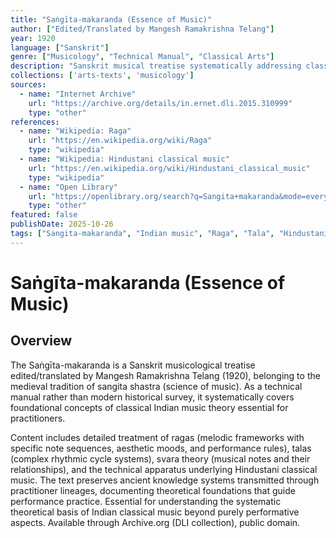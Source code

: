 ```yaml
---
title: "Saṅgīta-makaranda (Essence of Music)"
author: ["Edited/Translated by Mangesh Ramakrishna Telang"]
year: 1920
language: ["Sanskrit"]
genre: ["Musicology", "Technical Manual", "Classical Arts"]
description: "Sanskrit musical treatise systematically addressing classical Indian music theory. Belongs to medieval musicological tradition, covering foundational concepts of ragas (melodic frameworks), talas (rhythmic cycles), and technical apparatus of sangita shastra. Technical manual for practitioners preserving ancient knowledge systems for Hindustani music, not modern historical survey."
collections: ['arts-texts', 'musicology']
sources:
  - name: "Internet Archive"
    url: "https://archive.org/details/in.ernet.dli.2015.310999"
    type: "other"
references:
  - name: "Wikipedia: Raga"
    url: "https://en.wikipedia.org/wiki/Raga"
    type: "wikipedia"
  - name: "Wikipedia: Hindustani classical music"
    url: "https://en.wikipedia.org/wiki/Hindustani_classical_music"
    type: "wikipedia"
  - name: "Open Library"
    url: "https://openlibrary.org/search?q=Sangita+makaranda&mode=everything"
    type: "other"
featured: false
publishDate: 2025-10-26
tags: ["Sangita-makaranda", "Indian music", "Raga", "Tala", "Hindustani music", "Musicology", "Sanskrit", "Technical manual", "Classical music theory"]
---
```


# Saṅgīta-makaranda (Essence of Music)

## Overview

The Saṅgīta-makaranda is a Sanskrit musicological treatise edited/translated by Mangesh Ramakrishna Telang (1920), belonging to the medieval tradition of sangita shastra (science of music). As a technical manual rather than modern historical survey, it systematically covers foundational concepts of classical Indian music theory essential for practitioners.

Content includes detailed treatment of ragas (melodic frameworks with specific note sequences, aesthetic moods, and performance rules), talas (complex rhythmic cycle systems), svara theory (musical notes and their relationships), and the technical apparatus underlying Hindustani classical music. The text preserves ancient knowledge systems transmitted through practitioner lineages, documenting theoretical foundations that guide performance practice. Essential for understanding the systematic theoretical basis of Indian classical music beyond purely performative aspects. Available through Archive.org (DLI collection), public domain.
